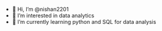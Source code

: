 - 👋 Hi, I’m @nishan2201
- 👀 I’m interested in data analytics
- 🌱 I’m currently learning python and SQL for data analysis

<!---
nishan2201/nishan2201 is a ✨ special ✨ repository because its `README.md` (this file) appears on your GitHub profile.
You can click the Preview link to take a look at your changes.
--->
